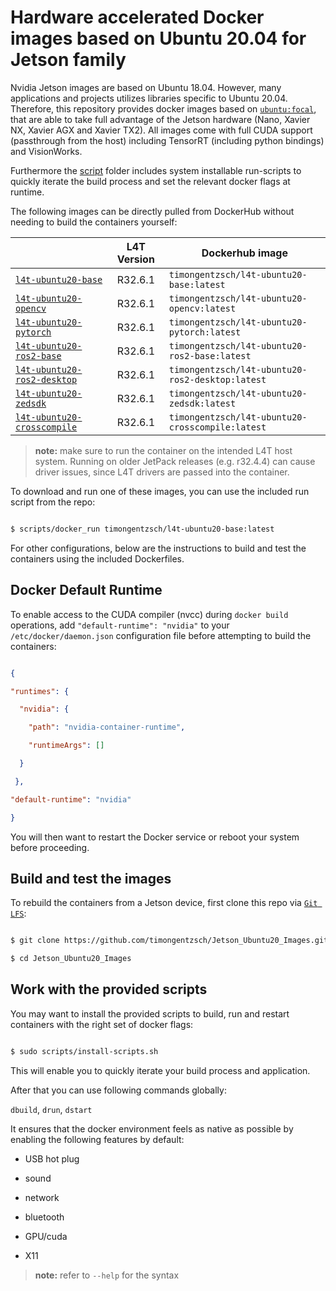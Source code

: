 # Hardware accelerated Docker images based on Ubuntu 20.04 for Jetson family

  

Nvidia Jetson images are based on Ubuntu 18.04. However, many applications and projects utilizes libraries specific to Ubuntu 20.04. Therefore, this repository provides docker images based on [`ubuntu:focal`](Dockerfile.ros2), that are able to take full advantage of the Jetson hardware (Nano, Xavier NX, Xavier AGX and Xavier TX2). All images come with full CUDA support (passthrough from the host) including TensorRT (including python bindings) and VisionWorks.

  

Furthermore the [script](scripts) folder includes system installable run-scripts to quickly iterate the build process and set the relevant docker flags at runtime.

  

The following images can be directly pulled from DockerHub without needing to build the containers yourself:

  


|                        | L4T Version | Dockerhub image                                    |
|------------------------|:-----------:|----------------------------------------------------|
| [`l4t-ubuntu20-base`](Dockerfile.base) | R32.6.1 | `timongentzsch/l4t-ubuntu20-base:latest` |
| [`l4t-ubuntu20-opencv`](Dockerfile.opencv) | R32.6.1 | `timongentzsch/l4t-ubuntu20-opencv:latest` |
| [`l4t-ubuntu20-pytorch`](Dockerfile.pytorch) | R32.6.1 | `timongentzsch/l4t-ubuntu20-pytorch:latest` |
| [`l4t-ubuntu20-ros2-base`](Dockerfile.ros2-base) | R32.6.1 | `timongentzsch/l4t-ubuntu20-ros2-base:latest` |
| [`l4t-ubuntu20-ros2-desktop`](Dockerfile.ros2-desktop) | R32.6.1 | `timongentzsch/l4t-ubuntu20-ros2-desktop:latest` |
| [`l4t-ubuntu20-zedsdk`](Dockerfile.zedsdk) | R32.6.1 | `timongentzsch/l4t-ubuntu20-zedsdk:latest` |
| [`l4t-ubuntu20-crosscompile`](Dockerfile.crosscompile) | R32.6.1 | `timongentzsch/l4t-ubuntu20-crosscompile:latest` |

  
>  **note:** make sure to run the container on the intended L4T host system. Running on older JetPack releases (e.g. r32.4.4) can cause driver issues, since L4T drivers are passed into the container.

  

To download and run one of these images, you can use the included run script from the repo:

  

``` bash

$ scripts/docker_run timongentzsch/l4t-ubuntu20-base:latest

```

  

For other configurations, below are the instructions to build and test the containers using the included Dockerfiles.

  

## Docker Default Runtime

  

To enable access to the CUDA compiler (nvcc) during `docker build` operations, add `"default-runtime": "nvidia"` to your `/etc/docker/daemon.json` configuration file before attempting to build the containers:

  

``` json

{

"runtimes": {

  "nvidia": {

    "path": "nvidia-container-runtime",

    "runtimeArgs": []

  }

 },

"default-runtime": "nvidia"

}

```

  

You will then want to restart the Docker service or reboot your system before proceeding.

  

## Build and test the images

  

To rebuild the containers from a Jetson device, first clone this repo via [`Git LFS`](https://git-lfs.github.com/):

  

``` bash

$ git clone https://github.com/timongentzsch/Jetson_Ubuntu20_Images.git

$ cd Jetson_Ubuntu20_Images

```

  

## Work with the provided scripts

  

You may want to install the provided scripts to build, run and restart containers with the right set of docker flags:

  

``` bash

$ sudo scripts/install-scripts.sh

```

  

This will enable you to quickly iterate your build process and application.

  

After that you can use following commands globally:

  

`dbuild`, `drun`, `dstart`

  

It ensures that the docker environment feels as native as possible by enabling the following features by default:

- USB hot plug

- sound

- network

- bluetooth

- GPU/cuda

- X11

  

>  **note:** refer to `--help` for the syntax
